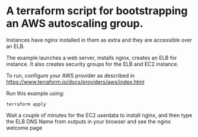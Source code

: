 # A terraform script for bootstrapping an AWS autoscaling group.

Instances have nginx installed in them as extra and they are accessible over an ELB.

The example launches a web server, installs nginx, creates an ELB for instance. It also creates security groups for the ELB and EC2 instance. 

To run, configure your AWS provider as described in https://www.terraform.io/docs/providers/aws/index.html

Run this example using:

    terraform apply

Wait a couple of minutes for the EC2 userdata to install nginx, and then type the ELB DNS Name from outputs in your browser and see the nginx welcome page
